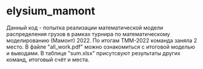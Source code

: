 # elysium_mamont
Данный код - попытка реализации математической модели распределения грузов в рамках турнира по математическому моделированию (Мамонт) 2022.
По итогам ТММ-2022 команда заняла 2 место.
В файле "all_work.pdf" можно ознакомиться с итоговой моделью и выводами.
В таблице "sum.xlsx" присутсвуют результаты других команд, итоговый счёт и места.

